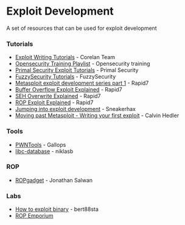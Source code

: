 # Exploit Development
A set of resources that can be used for exploit development

### Tutorials

* [Exploit Writing Tutorials](https://www.corelan.be/index.php/articles/) - Corelan Team
* [Opensecurity Training Playlist](https://www.youtube.com/user/OpenSecurityTraining/playlists) - Opensecurity training
* [Primal Security Exploit Tutorials](http://www.primalsecurity.net/tutorials/exploit-tutorials/) - Primal Security
* [FuzzySecurity Tutorials](http://www.fuzzysecurity.com/tutorials.html) - FuzzySecurity
* [Metasploit exploit development series part 1](https://community.rapid7.com/community/metasploit/blog/2012/07/05/part-1-metasploit-module-development--the-series) - Rapid7
* [Buffer Overflow Exploit Explained](https://www.rapid7.com/resources/buffer-overflow-exploit-explained/) - Rapid7
* [SEH Overwrite Explained](https://www.rapid7.com/resources/structured-exception-handler-overwrite-explained/) - Rapid7
* [ROP Exploit Explained](https://www.rapid7.com/resources/rop-exploit-explained/) - Rapid7
* [Jumping into exploit development](http://sneakerhax.com/jumping-into-exploit-development/) - Sneakerhax
* [Moving past Metasploit - Writing your first exploit](https://www.youtube.com/watch?v=-ZRZMIsD9YE) - Calvin Hedler

### Tools
* [PWNTools](https://github.com/Gallopsled/pwntools) - Gallops
* [libc-database](https://github.com/niklasb/libc-database) - niklasb

### ROP
* [ROPgadget](https://github.com/JonathanSalwan/ROPgadget) - Jonathan Salwan


### Labs

* [How to exploit binary](https://github.com/bert88sta/how2exploit_binary) - bert88sta
* [ROP Emporium](https://ropemporium.com/)
